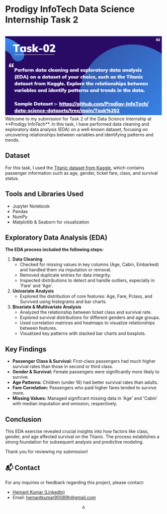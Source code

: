 # Prodigy InfoTech Data Science Internship Task 2

<br>
<img src="https://github.com/hemant2186/PRODIGY_DS_02/blob/a12d7718a5c2da16d369f6215cc6f71a9e7414c1/ds2.png">
Welcome to my submission for Task 2 of the Data Science Internship at **Prodigy InfoTech**. In this task, I have performed data cleaning and exploratory data analysis (EDA) on a well-known dataset, focusing on uncovering relationships between variables and identifying patterns and trends.

## Dataset

For this task, I used the [Titanic dataset from Kaggle](https://www.kaggle.com/c/titanic/data), which contains passenger information such as age, gender, ticket fare, class, and survival status.

## Tools and Libraries Used

- Jupyter Notebook
- Pandas
- NumPy
- Matplotlib \& Seaborn for visualization


## Exploratory Data Analysis (EDA)

**The EDA process included the following steps:**

1. **Data Cleaning**
    - Checked for missing values in key columns (Age, Cabin, Embarked) and handled them via imputation or removal.
    - Removed duplicate entries for data integrity.
    - Inspected distributions to detect and handle outliers, especially in 'Fare' and 'Age'.
2. **Univariate Analysis**
    - Explored the distribution of core features: Age, Fare, Pclass, and Survived using histograms and bar charts.
3. **Bivariate \& Multivariate Analysis**
    - Analyzed the relationship between ticket class and survival rate.
    - Explored survival distributions for different genders and age groups.
    - Used correlation matrices and heatmaps to visualize relationships between features.
    - Visualized key patterns with stacked bar charts and boxplots.

## Key Findings

- **Passenger Class \& Survival:** First-class passengers had much higher survival rates than those in second or third class.
- **Gender \& Survival:** Female passengers were significantly more likely to survive.
- **Age Patterns:** Children (under 16) had better survival rates than adults.
- **Fare Correlation:** Passengers who paid higher fares tended to survive more.
- **Missing Values:** Managed significant missing data in 'Age' and 'Cabin' with median imputation and omission, respectively.


## Conclusion

This EDA exercise revealed crucial insights into how factors like class, gender, and age affected survival on the Titanic. The process establishes a strong foundation for subsequent analysis and predictive modeling.

Thank you for reviewing my submission!

## 📬 Contact

For any inquiries or feedback regarding this project, please contact:

- [Hemant Kumar (LinkedIn)](https://www.linkedin.com/in/hemant-kumar-171472210?utm_source=share&utm_campaign=share_via&utm_content=profile&utm_medium=android_app)
- Email: hemantkumar90089h@gmail.com

<div style="text-align: center">⁂</div>

[^1]: README-1.md

[^2]: image.jpg

